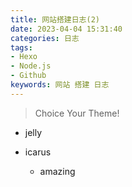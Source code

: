 ```yaml
---
title: 网站搭建日志(2)
date: 2023-04-04 15:31:40
categories: 日志
tags:
- Hexo
- Node.js
- Github
keywords: 网站 搭建 日志
---
```

> Choice Your Theme!

<!-- more -->

- jelly

- icarus
  - amazing

